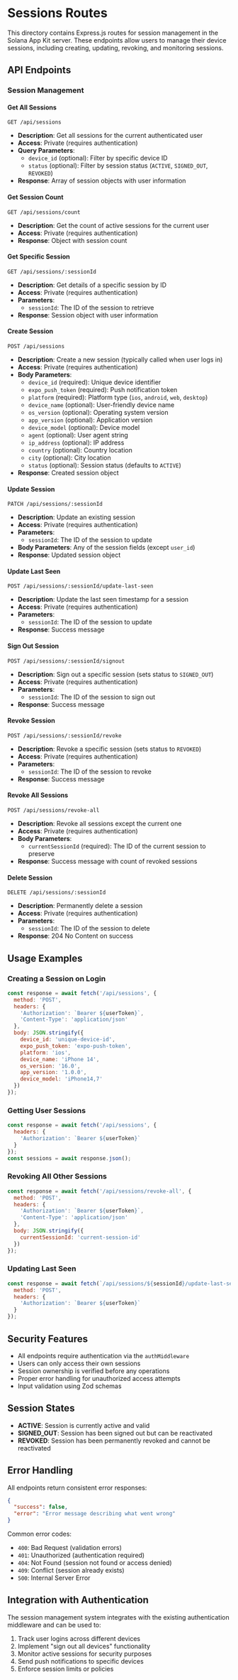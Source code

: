 # Sessions Routes

This directory contains Express.js routes for session management in the Solana App Kit server. These endpoints allow users to manage their device sessions, including creating, updating, revoking, and monitoring sessions.

## API Endpoints

### Session Management

#### Get All Sessions
```
GET /api/sessions
```
- **Description**: Get all sessions for the current authenticated user
- **Access**: Private (requires authentication)
- **Query Parameters**:
  - `device_id` (optional): Filter by specific device ID
  - `status` (optional): Filter by session status (`ACTIVE`, `SIGNED_OUT`, `REVOKED`)
- **Response**: Array of session objects with user information

#### Get Session Count
```
GET /api/sessions/count
```
- **Description**: Get the count of active sessions for the current user
- **Access**: Private (requires authentication)
- **Response**: Object with session count

#### Get Specific Session
```
GET /api/sessions/:sessionId
```
- **Description**: Get details of a specific session by ID
- **Access**: Private (requires authentication)
- **Parameters**:
  - `sessionId`: The ID of the session to retrieve
- **Response**: Session object with user information

#### Create Session
```
POST /api/sessions
```
- **Description**: Create a new session (typically called when user logs in)
- **Access**: Private (requires authentication)
- **Body Parameters**:
  - `device_id` (required): Unique device identifier
  - `expo_push_token` (required): Push notification token
  - `platform` (required): Platform type (`ios`, `android`, `web`, `desktop`)
  - `device_name` (optional): User-friendly device name
  - `os_version` (optional): Operating system version
  - `app_version` (optional): Application version
  - `device_model` (optional): Device model
  - `agent` (optional): User agent string
  - `ip_address` (optional): IP address
  - `country` (optional): Country location
  - `city` (optional): City location
  - `status` (optional): Session status (defaults to `ACTIVE`)
- **Response**: Created session object

#### Update Session
```
PATCH /api/sessions/:sessionId
```
- **Description**: Update an existing session
- **Access**: Private (requires authentication)
- **Parameters**:
  - `sessionId`: The ID of the session to update
- **Body Parameters**: Any of the session fields (except `user_id`)
- **Response**: Updated session object

#### Update Last Seen
```
POST /api/sessions/:sessionId/update-last-seen
```
- **Description**: Update the last seen timestamp for a session
- **Access**: Private (requires authentication)
- **Parameters**:
  - `sessionId`: The ID of the session to update
- **Response**: Success message

#### Sign Out Session
```
POST /api/sessions/:sessionId/signout
```
- **Description**: Sign out a specific session (sets status to `SIGNED_OUT`)
- **Access**: Private (requires authentication)
- **Parameters**:
  - `sessionId`: The ID of the session to sign out
- **Response**: Success message

#### Revoke Session
```
POST /api/sessions/:sessionId/revoke
```
- **Description**: Revoke a specific session (sets status to `REVOKED`)
- **Access**: Private (requires authentication)
- **Parameters**:
  - `sessionId`: The ID of the session to revoke
- **Response**: Success message

#### Revoke All Sessions
```
POST /api/sessions/revoke-all
```
- **Description**: Revoke all sessions except the current one
- **Access**: Private (requires authentication)
- **Body Parameters**:
  - `currentSessionId` (required): The ID of the current session to preserve
- **Response**: Success message with count of revoked sessions

#### Delete Session
```
DELETE /api/sessions/:sessionId
```
- **Description**: Permanently delete a session
- **Access**: Private (requires authentication)
- **Parameters**:
  - `sessionId`: The ID of the session to delete
- **Response**: 204 No Content on success

## Usage Examples

### Creating a Session on Login
```javascript
const response = await fetch('/api/sessions', {
  method: 'POST',
  headers: {
    'Authorization': `Bearer ${userToken}`,
    'Content-Type': 'application/json'
  },
  body: JSON.stringify({
    device_id: 'unique-device-id',
    expo_push_token: 'expo-push-token',
    platform: 'ios',
    device_name: 'iPhone 14',
    os_version: '16.0',
    app_version: '1.0.0',
    device_model: 'iPhone14,7'
  })
});
```

### Getting User Sessions
```javascript
const response = await fetch('/api/sessions', {
  headers: {
    'Authorization': `Bearer ${userToken}`
  }
});
const sessions = await response.json();
```

### Revoking All Other Sessions
```javascript
const response = await fetch('/api/sessions/revoke-all', {
  method: 'POST',
  headers: {
    'Authorization': `Bearer ${userToken}`,
    'Content-Type': 'application/json'
  },
  body: JSON.stringify({
    currentSessionId: 'current-session-id'
  })
});
```

### Updating Last Seen
```javascript
const response = await fetch(`/api/sessions/${sessionId}/update-last-seen`, {
  method: 'POST',
  headers: {
    'Authorization': `Bearer ${userToken}`
  }
});
```

## Security Features

- All endpoints require authentication via the `authMiddleware`
- Users can only access their own sessions
- Session ownership is verified before any operations
- Proper error handling for unauthorized access attempts
- Input validation using Zod schemas

## Session States

- **ACTIVE**: Session is currently active and valid
- **SIGNED_OUT**: Session has been signed out but can be reactivated
- **REVOKED**: Session has been permanently revoked and cannot be reactivated

## Error Handling

All endpoints return consistent error responses:

```json
{
  "success": false,
  "error": "Error message describing what went wrong"
}
```

Common error codes:
- `400`: Bad Request (validation errors)
- `401`: Unauthorized (authentication required)
- `404`: Not Found (session not found or access denied)
- `409`: Conflict (session already exists)
- `500`: Internal Server Error

## Integration with Authentication

The session management system integrates with the existing authentication middleware and can be used to:

1. Track user logins across different devices
2. Implement "sign out all devices" functionality
3. Monitor active sessions for security purposes
4. Send push notifications to specific devices
5. Enforce session limits or policies 